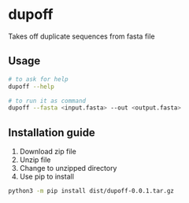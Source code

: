 # dupoff
Takes off duplicate sequences from fasta file

## Usage

```bash
# to ask for help
dupoff --help

# to run it as command
dupoff --fasta <input.fasta> --out <output.fasta>
```

## Installation guide

1. Download zip file
2. Unzip file
3. Change to unzipped directory
4. Use pip to install
```bash
python3 -m pip install dist/dupoff-0.0.1.tar.gz
```
